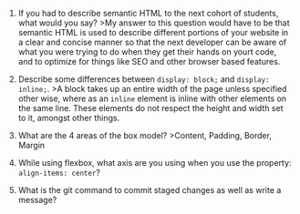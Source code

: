 1. If you had to describe semantic HTML to the next cohort of students, what would you say?     >My answer to this question would have to be that semantic HTML is used to describe different portions of your website in a clear and concise manner so that the next developer can be aware of what you were trying to do when they get their hands on yourt code, and to optimize for things like SEO and other browser based features.

2. Describe some differences between ```display: block;``` and ```display: inline;```.  >A block takes up an entire width of the page unless specified other wise, where as an `inline` element is inline with other elements on the same line. These elements do not respect the height and width set to it, amongst other things. 

3. What are the 4 areas of the box model? >Content, Padding, Border, Margin

4. While using flexbox, what axis are you using when you use the property: ```align-items: center```?

5. What is the git command to commit staged changes as well as write a message? 